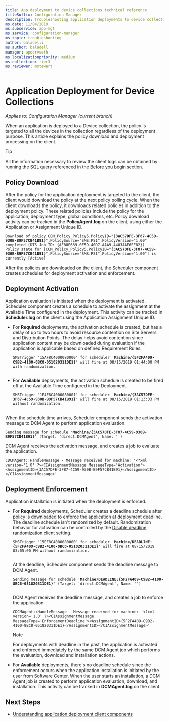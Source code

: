 ```yaml
---
title: App deployment to device collections technical reference
titleSuffix: Configuration Manager
description: Troubleshooting application deployments to device collections technical reference for Configuration Manager.
ms.date: 11/04/2019
ms.subservice: app-mgt
ms.service: configuration-manager
ms.topic: troubleshooting
author: baladelli
ms.author: baladell
manager: apoorvseth
ms.localizationpriority: medium
ms.collection: tier3
ms.reviewer: mstewart
---
```


# Application Deployment for Device Collections

*Applies to: Configuration Manager (current branch)*

When an application is deployed to a Device collection, the policy is targeted to all the devices in the collection regardless of the deployment purpose. This article explains the policy download and deployment processing on the client.

> [!TIP]
> All the information necessary to review the client logs can be obtained by running the SQL query referenced in the [Before you begin](app-deployment-technical-reference.md#before-you-begin) section.

## Policy Download

After the policy for the application deployment is targeted to the client, the client would download the policy at the next policy polling cycle. When the client downloads the policy, it downloads related policies in addition to the deployment policy. These related policies include the policy for the application, deployment type, global conditions, etc. Policy download activity can be tracked in the **PolicyAgent.log** on the client, using either the Application or Assignment Unique ID.

<pre><code class="lang-text">Download of policy CCM_Policy_Policy5.PolicyID="{<b>3AC57DFE-3F87-4C59-930B-B9F57CB41B91</b>}",PolicySource="SMS:PS1",PolicyVersion="1.00" completed (DTS Job ID: {AE88E639-0E59-40D7-AAA9-4403AAE6EE82})
Policy state for [CCM_Policy_Policy5.PolicyID="{<b>3AC57DFE-3F87-4C59-930B-B9F57CB41B91</b>}",PolicySource="SMS:PS1",PolicyVersion="1.00"] is currently [Active]
</code></pre>

After the policies are downloaded on the client, the Scheduler component creates schedules for deployment activation and enforcement.

## Deployment Activation

Application evaluation is initiated when the deployment is activated. Scheduler component creates a schedule to activate the assignment at the Available Time configured in the deployment. This activity can be tracked in **Scheduler.log** on the client using the Application Assignment Unique ID.

- For **Required** deployments, the activation schedule is created, but has a delay of up to two hours to avoid resource contention on Site Servers and Distribution Points. The delay helps avoid contention since application content may be downloaded during evaluation if the application is applicable based on defined Requirement Rules.

    <pre><code class="lang-text">SMSTrigger '15AF8C4000080000' for scheduler '<b>Machine/{5F2FA409-C9B2-4100-8BC8-051820311DE1}</b>' will fire at 08/15/2019 01:44:00 PM with randomization.
    </code></pre>

- For **Available** deployments, the activation schedule is created to be fired off at the Available Time configured in the Deployment.

    <pre><code class="lang-text">SMSTrigger '1E4F8C4000080001' for scheduler '<b>Machine/{3AC57DFE-3F87-4C59-930B-B9F57CB41B91}</b>' will fire at 08/15/2019 01:13:33 PM without randomization.
    </code></pre>

When the schedule time arrives, Scheduler component sends the activation message to DCM Agent to perform application evaluation.

<pre><code class="lang-text">Sending message for schedule '<b>Machine/{3AC57DFE-3F87-4C59-930B-B9F57CB41B91}</b>' (Target: 'direct:DCMAgent', Name: '')
</code></pre>

DCM Agent receives the activation message, and creates a job to evaluate the application.

```text
CDCMAgent::HandleMessage - Message received for machine: '<?xml version='1.0' ?><CIAssignmentMessage MessageType='Activation'><AssignmentID>{3AC57DFE-3F87-4C59-930B-B9F57CB41B91}</AssignmentID></CIAssignmentMessage>'
```

## Deployment Enforcement

Application installation is initiated when the deployment is enforced.

- For **Required** deployments, Scheduler creates a deadline schedule after policy is downloaded to enforce the application at deployment deadline. The deadline schedule isn't randomized by default. Randomization behavior for activation can be controlled by the [Disable deadline randomization](../../core/clients/deploy/about-client-settings.md#disable-deadline-randomization) client setting.

    <pre><code class="lang-text">SMSTrigger '15EF8C4000080000' for scheduler '<b>Machine/DEADLINE:{5F2FA409-C9B2-4100-8BC8-051820311DE1}</b>' will fire at 08/15/2019 03:05:00 PM without randomization.
    </code></pre>

    At the deadline, Scheduler component sends the deadline message to DCM Agent.

    <pre><code class="lang-text">Sending message for schedule '<b>Machine/DEADLINE:{5F2FA409-C9B2-4100-8BC8-051820311DE1}</b>' (Target: 'direct:DCMAgent', Name: '')
    </code></pre>

    DCM Agent receives the deadline message, and creates a job to enforce the application.

    ```text
    CDCMAgent::HandleMessage - Message received for machine: '<?xml version='1.0' ?><CIAssignmentMessage MessageType='EnforcementDeadline'><AssignmentID>{5F2FA409-C9B2-4100-8BC8-051820311DE1}</AssignmentID></CIAssignmentMessage>'
    ```

    > [!NOTE]
    > For deployments with deadline in the past, the application is activated and enforced immediately by the same DCM Agent job which performs the evaluation, download and installation actions.

- For **Available** deployments, there's no deadline schedule since the enforcement occurs when the application installation is initiated by the user from Software Center. When the user starts an installation, a DCM Agent job is created to perform application evaluation, download, and installation. This activity can be tracked in **DCMAgent.log** on the client.

## Next Steps

- [Understanding application deployment client components](client-components-technical-reference.md)
